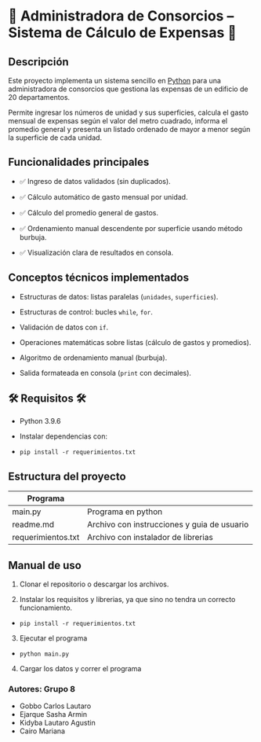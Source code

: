 # :department_store: Administradora de Consorcios – Sistema de Cálculo de Expensas :department_store:

## Descripción

Este proyecto implementa un sistema sencillo en [Python](https://www.python.org/) para una administradora de consorcios que gestiona las expensas de un edificio de 20 departamentos.

Permite ingresar los números de unidad y sus superficies, calcula el gasto mensual de expensas según el valor del metro cuadrado, informa el promedio general y presenta un listado ordenado de mayor a menor según la superficie de cada unidad.

## Funcionalidades principales

- :white_check_mark: Ingreso de datos validados (sin duplicados).

- :white_check_mark: Cálculo automático de gasto mensual por unidad.

- :white_check_mark: Cálculo del promedio general de gastos.

- :white_check_mark: Ordenamiento manual descendente por superficie usando método burbuja.

- :white_check_mark: Visualización clara de resultados en consola.

## Conceptos técnicos implementados

- Estructuras de datos: listas paralelas (`unidades`, `superficies`).

- Estructuras de control: bucles `while`, `for`.

- Validación de datos con `if`.

- Operaciones matemáticas sobre listas (cálculo de gastos y promedios).

- Algoritmo de ordenamiento manual (burbuja).

- Salida formateada en consola (`print` con decimales).

## :hammer_and_wrench: Requisitos :hammer_and_wrench:

- Python 3.9.6

- Instalar dependencias con:

- `pip install -r requerimientos.txt`

## Estructura del proyecto

| Programa           |                                             |
| ------------------ | ------------------------------------------- |
| main.py            | Programa en python                          |
| readme.md          | Archivo con instrucciones y guia de usuario |
| requerimientos.txt | Archivo con instalador de librerias         |

## Manual de uso

1. Clonar el repositorio o descargar los archivos.

2. Instalar los requisitos y librerias, ya que sino no tendra un correcto funcionamiento.

- `pip install -r requerimientos.txt`

3. Ejecutar el programa

- `python main.py`

4. Cargar los datos y correr el programa

### Autores: Grupo 8

- Gobbo Carlos Lautaro
- Ejarque Sasha Armin
- Kidyba Lautaro Agustin
- Cairo Mariana
